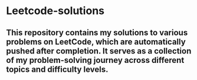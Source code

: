 # Leetcode-solutions
## This repository contains my solutions to various problems on LeetCode, which are automatically pushed after completion. It serves as a collection of my problem-solving journey across different topics and difficulty levels.
